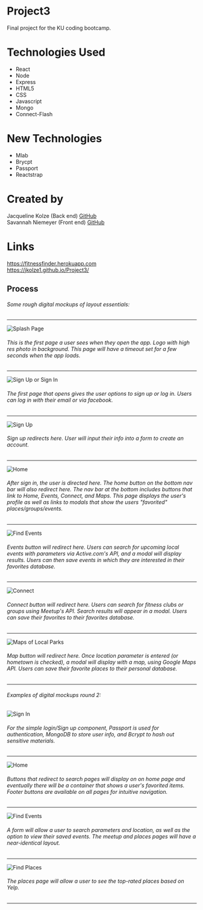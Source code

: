 # Project3

Final project for the KU coding bootcamp.

# Technologies Used <br>

- React <br>
- Node <br>
- Express <br>
- HTML5 <br>
- CSS <br>
- Javascript <br>
- Mongo <br>
- Connect-Flash
  <br>

# New Technologies

- Mlab <br>
- Brycpt<br>
- Passport<br>
- Reactstrap <br>

# Created by

Jacqueline Kolze (Back end) [GitHub](https://github.com/Jkolze1) <br>
Savannah Niemeyer (Front end) [GitHub](https://github.com/sniemeyer1)

# Links

https://fitnessfinder.herokuapp.com <br>
https://jkolze1.github.io/Project3/

## Process

###### Some rough digital mockups of layout essentials:

---

![Splash Page](/public/assets/images/mockups/SplashPage.png 'Splash Page')

###### This is the first page a user sees when they open the app. Logo with high res photo in background. This page will have a timeout set for a few seconds when the app loads.

---

![Sign Up or Sign In](/public/assets/images/mockups/SignUpSignIn.png 'Sign Up or Sign In')

###### The first page that opens gives the user options to sign up or log in. Users can log in with their email or via facebook.

---

![Sign Up](/public/assets/images/mockups/SignUpPage.png 'Sign Up')

###### Sign up redirects here. User will input their info into a form to create an account.

---

![Home](/public/assets/images/mockups/Userhome.png 'User Home')

###### After sign in, the user is directed here. The home button on the bottom nav bar will also redirect here. The nav bar at the bottom includes buttons that link to Home, Events, Connect, and Maps. This page displays the user's profile as well as links to modals that show the users "favorited" places/groups/events.

---

![Find Events](/public/assets/images/mockups/FindEvents.png 'Find Events')

###### Events button will redirect here. Users can search for upcoming local events with parameters via Active.com's API, and a modal will display results. Users can then save events in which they are interested in their favorites database.

---

![Connect](/public/assets/images/mockups/Connect.png 'Connect')

###### Connect button will redirect here. Users can search for fitness clubs or groups using Meetup's API. Search results will appear in a modal. Users can save their favorites to their favorites database.

---

![Maps of Local Parks](/public/assets/images/mockups/Maps.png 'Maps')

###### Map button will redirect here. Once location parameter is entered (or hometown is checked), a modal will display with a map, using Google Maps API. Users can save their favorite places to their personal database.

---

###### Examples of digital mockups round 2:

![Sign In](/public/assets/images/mockups2/signin.png 'sign in')

###### For the simple login/Sign up component, Passport is used for authentication, MongoDB to store user info, and Bcrypt to hash out sensitive materials.

---

![Home](/public/assets/images/mockups2/home.png 'home')

###### Buttons that redirect to search pages will display on on home page and eventually there will be a container that shows a user's favorited items. Footer buttons are available on all pages for intuitive navigation.

---

![Find Events](/public/assets/images/mockups2/findevents.png 'find events')

###### A form will allow a user to search parameters and location, as well as the option to view their saved events. The meetup and places pages will have a near-identical layout.

---

![Find Places](/public/assets/images/mockups2/places.png 'places')

###### The places page will allow a user to see the top-rated places based on Yelp.

---
